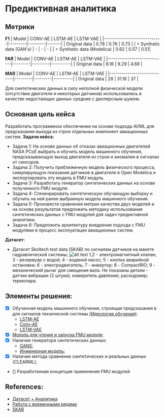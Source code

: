 # Предиктивная аналитика

## Метрики

**F1**
| Model                       | CONV-AE | LSTM-AE | LSTM-VAE |
|-----------------------------|---------|---------|-------|
| Original data               |   0.78  |   0.76  |  0.73 |
| + Synthetic data (GAN's)    |     -   |   -     |   -   |
| + Synthetic data (Modelica) |   0.62  |  0.57   |   0.51|


**FAR**
| Model                       | CONV-AE | LSTM-AE | LSTM-VAE |
|-----------------------------|---------|---------|----------|
| Original data               |   8.16  |   9.29  |  4.68    |

**MAR**
| Model                       | CONV-AE | LSTM-AE | LSTM-VAE |
|-----------------------------|---------|---------|----------|
| Original data               |   28    |   31.16 |  37      |


Для синтетических данных в силу неполной физической модели (отсутствие двигателя и некоторых датчиков) использовались в качестве недостающих данных средние с дисперсным шумом.


## Основная цель кейса
Разработать программное обеспечение на основе подхода AI/ML для предсказания выхода из строя отдельных компонент авиационных систем.
**Задачи кейса:**
* Задача 1: На основе данных об отказах авиационных двигателей NASA PCoE выбрать и обучить модель машинного обучения, предсказывающую выход двигателя из строя и аномалии в сигналах от сенсоров.
* Задача 2: Получить приближенную модель физического процесса, симулирующую показания датчиков в двигателе в Open Modelica и экспортировать эту модель в FMU модуль.
* Задача 3: Разработать генератор синтетических данных на основе полученного FMU модуля.
* Задача 4: Сгененрировать синтетическую обучающую выборку и обучить на ней ранее выбранную модель машинного обучения.
* Задача 5: Произвести сравнения метрик качества двух моделей и на основе результатов предложить методику использования синтетических данных с FMU модулей для задач предиктивной аналитики.
* Задача 6: Предложить архитектуру внедрения подхода с FMU модулями в процесс эксплуатации авиационных систем. 

**Датасет:**

- Датасет Skoltech test data (SKAB) по сигналам датчиков на макете гидравлической системы;
![alt text](https://github.com/waico/SKAB/blob/master/docs/pictures/testbed.png?raw=true)
1,2 - электромагнитный клапан; 3 - резервуар с водой; 4 - водяной насос; 5 - кнопка аварийной остановки; 6 - электродвигатель; 7 - инвертор; 8 - CompactRIO; 9 - механический рычаг для смещения вала. Не показаны детали - датчик вибрации (2 штуки); измеритель давления; расходомер; термопара.

## Элементы решения:
- [X] Обученная модель машинного обучения, строящая предсказания в для сигналов технической системы [(Идеология обучения)](https://github.com/addicted-by/predictive_analysis/blob/main/notebooks/README.md):
  - [LSTM-AE](https://github.com/addicted-by/predictive_analysis/blob/main/notebooks/LSTM-AE.ipynb)
  - [Conv-AE](https://github.com/addicted-by/predictive_analysis/blob/main/notebooks/Conv_AE.ipynb)
  - [LSTM-VAE](https://github.com/addicted-by/predictive_analysis/blob/main/notebooks/LSTM-VAE.ipynb)
- [X] [Модуль для чтения и запуска FMU модуля](https://github.com/addicted-by/predictive_analysis/tree/main/generator_modelica);
- [X] Наличие генератора синтетических данных:
  - [GANS](https://github.com/addicted-by/predictive_analysis/blob/main/gan_gen.ipynb);
  - [Инженерная модель](https://github.com/addicted-by/predictive_analysis/tree/main/generator_modelica); 
- [X] Наличие метода сравнение синтетических и реальных данных (CLEARML);
- [] Разработанная концепция применения FMU модулей

## References:
- [Датасет + Аналитика](https://www.kaggle.com/datasets/yuriykatser/skoltech-anomaly-benchmark-skab/code)
- [Работа с временными рядами](https://github.com/timeseriesAI/tsai)
- [SKAB](https://github.com/waico/SKAB)
